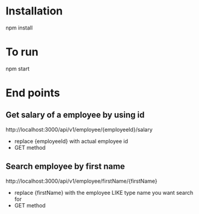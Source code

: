 # Installation #

npm install

# To run 

npm start

# End points

## Get salary of a employee by using id

http://localhost:3000/api/v1/employee/{employeeId}/salary

* replace {employeeId} with actual employee id
* GET method


## Search employee by first name

http://localhost:3000/api/v1/employee/firstName/{firstName}

* replace {firstName} with the employee LIKE type name you want search for
* GET method